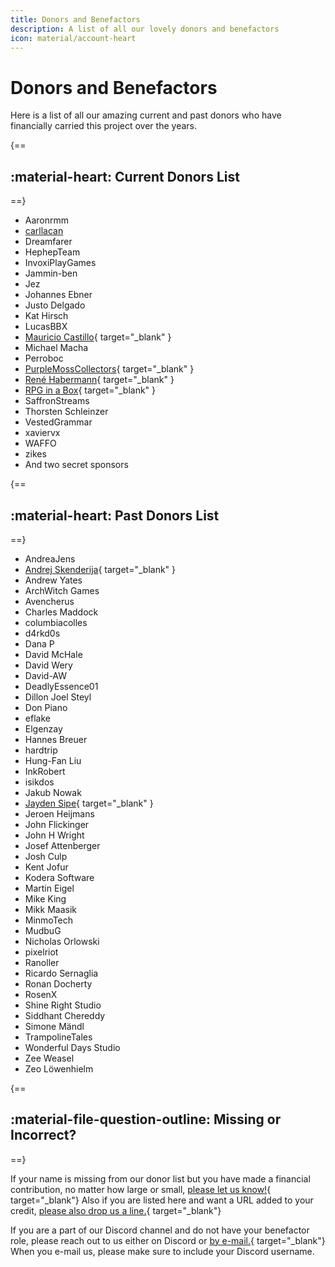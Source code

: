 ```yaml
---
title: Donors and Benefactors
description: A list of all our lovely donors and benefactors
icon: material/account-heart
---
```


# Donors and Benefactors

Here is a list of all our amazing current and past donors who have financially carried this project over the years.

{==
## :material-heart: Current Donors List
==}

<div class="grid cards contrib_list" markdown>

- Aaronrmm
- [carllacan](https://carllacan.com)
- Dreamfarer
- HephepTeam
- InvoxiPlayGames
- Jammin-ben
- Jez
- Johannes Ebner
- Justo Delgado
- Kat Hirsch
- LucasBBX
- [Mauricio Castillo](https://bsky.app/profile/maurimo.dev){ target="\_blank" }
- Michael Macha
- Perroboc
- [PurpleMossCollectors](http://purplemosscollectors.com/){ target="\_blank" }
- [René Habermann](https://bippinbits.com/){ target="\_blank" }
- [RPG in a Box](https://rpginabox.com/){ target="\_blank" }
- SaffronStreams
- Thorsten Schleinzer
- VestedGrammar
- xaviervx
- WAFFO
- zikes
- And two secret sponsors

</div>

{==
## :material-heart: Past Donors List
==}

<div class="grid cards contrib_list" markdown>

- AndreaJens
- [Andrej Skenderija](https://skenda.me/){ target="\_blank" }
- Andrew Yates
- ArchWitch Games
- Avencherus
- Charles Maddock
- columbiacolles
- d4rkd0s
- Dana P
- David McHale
- David Wery
- David-AW
- DeadlyEssence01
- Dillon Joel Steyl
- Don Piano
- eflake
- Elgenzay
- Hannes Breuer
- hardtrip
- Hung-Fan Liu
- InkRobert
- isikdos
- Jakub Nowak
- [Jayden Sipe](https://jaydensipe.github.io/){ target="\_blank" }
- Jeroen Heijmans
- John Flickinger
- John H Wright
- Josef Attenberger
- Josh Culp
- Kent Jofur
- Kodera Software
- Martin Eigel
- Mike King
- Mikk Maasik
- MinmoTech
- MudbuG
- Nicholas Orlowski
- pixelriot
- Ranoller
- Ricardo Sernaglia
- Ronan Docherty
- RosenX
- Shine Right Studio
- Siddhant Chereddy
- Simone Mändl
- TrampolineTales
- Wonderful Days Studio
- Zee Weasel
- Zeo Löwenhielm

</div>

{==
## :material-file-question-outline: Missing or Incorrect?
==}

If your name is missing from our donor list but you have made a financial contribution, no matter how large or small, [please let us know!](mailto:contributors@godotsteam.com){ target="\_blank"}  Also if you are listed here and want a URL added to your credit, [please also drop us a line.](mailto:contributors@godotsteam.com){ target="\_blank"}

If you are a part of our Discord channel and do not have your benefactor role, please reach out to us either on Discord or [by e-mail.](mailto:contributors@godotsteam.com){ target="\_blank"} When you e-mail us, please make sure to include your Discord username.